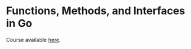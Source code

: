 # Functions, Methods, and Interfaces in Go

Course available [here](https://www.coursera.org/learn/golang-functions-methods).
